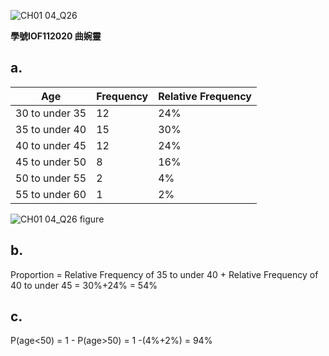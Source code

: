![CH01 04_Q26](https://github.com/user-attachments/assets/81488d42-6177-4545-8768-de104e2e96f7)

**學號IOF112020 曲婉靈**

## a.
|Age|Frequency|Relative Frequency|
|-|-|-|
|30 to under 35|12|24%|
|35 to under 40|15|30%|
|40 to under 45|12|24%|
|45 to under 50|8|16%|
|50 to under 55|2|4%|
|55 to under 60|1|2%|

![CH01 04_Q26 figure](https://github.com/user-attachments/assets/3843ef57-af1e-4b0d-b1a8-771c05b7f0c5)


## b.
Proportion = Relative Frequency of 35 to under 40 + Relative Frequency of 40 to under 45 = 30%+24% = 54%

## c.
P(age<50) = 1 - P(age>50) = 1 -(4%+2%) = 94%
